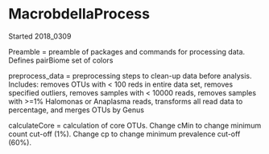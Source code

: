 # MacrobdellaProcess

Started 2018_0309

Preamble = preamble of packages and commands for processing data. Defines pairBiome set of colors 

preprocess_data = preprocessing steps to clean-up data before analysis. Includes: removes OTUs with < 100 reds in entire data set, removes specified outliers, removes samples with < 10000 reads, removes samples with >=1% Halomonas or Anaplasma reads,  transforms all read data to percentage, and merges OTUs by Genus

calculateCore = calculation of core OTUs. Change cMin to change minimum count cut-off (1%). Change cp to change minimum prevalence cut-off (60%).